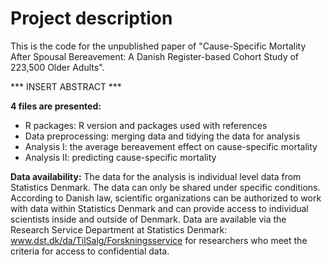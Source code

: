 # Project description

This is the code for the unpublished paper of "Cause-Specific Mortality After Spousal Bereavement: A Danish Register-based Cohort Study of 223,500 Older Adults".


*** INSERT ABSTRACT ***


**4 files are presented:**
- R packages: R version and packages used with references
- Data preprocessing: merging data and tidying the data for analysis
- Analysis I: the average bereavement effect on cause-specific mortality
- Analysis II: predicting cause-specific mortality

**Data availability:** The data for the analysis is individual level data from Statistics Denmark. The data can only be shared under specific conditions. According to Danish law, scientific organizations can be authorized to work with data within Statistics Denmark and can provide access to individual scientists inside and outside of Denmark. Data are available via the Research Service Department at Statistics Denmark: www.dst.dk/da/TilSalg/Forskningsservice for researchers who meet the criteria for access to confidential data.
